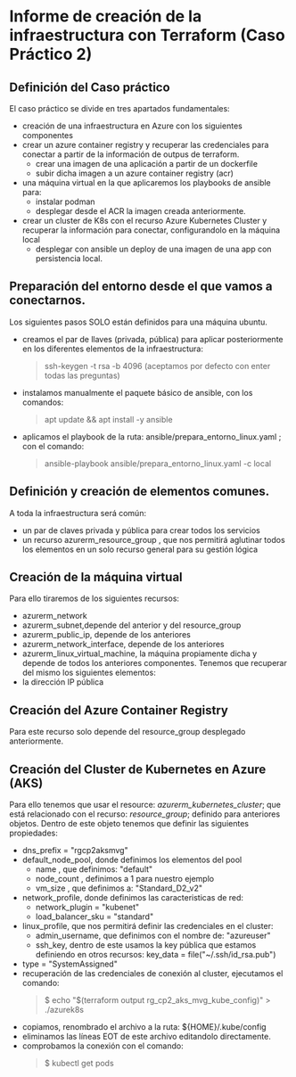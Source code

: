 # Informe de creación de la infraestructura con Terraform (Caso Práctico 2)
## Definición del Caso práctico
El caso práctico se divide en tres apartados fundamentales:
- creación de una infraestructura en Azure con los siguientes componentes
 - crear un azure container registry y recuperar las credenciales para conectar a partir de la información de outpus de terraform.
   - crear una imagen de una aplicación a partir de un dockerfile
   - subir dicha imagen a un azure container registry (acr)
 - una máquina virtual en la que aplicaremos los playbooks de ansible para:
   - instalar podman
   - desplegar desde el ACR la imagen creada anteriormente. 
 - crear un cluster de K8s con el recurso Azure Kubernetes Cluster y recuperar la información para conectar, configurandolo en la máquina local
   - desplegar con ansible un deploy de una imagen de una app con persistencia local.
## Preparación del entorno desde el que vamos a conectarnos.
Los siguientes pasos SOLO están definidos para una máquina ubuntu.
- creamos el par de llaves (privada, pública) para aplicar posteriormente en los diferentes elementos de la infraestructura:
  > ssh-keygen -t rsa -b 4096 (aceptamos por defecto con enter todas las preguntas)
- instalamos manualmente el paquete básico de ansible, con los comandos:
  > apt update && apt install -y ansible
- aplicamos el playbook de la ruta: ansible/prepara_entorno_linux.yaml ; con el comando:
  > ansible-playbook ansible/prepara_entorno_linux.yaml -c local
## Definición y creación de elementos comunes.
A toda la infraestructura será común:
- un par de claves privada y pública para crear todos los servicios
- un recurso azurerm_resource_group , que nos permitirá aglutinar todos los elementos en un solo recurso general para su gestión lógica
## Creación de la máquina virtual
Para ello tiraremos de los siguientes recursos:
- azurerm_network
- azurerm_subnet,depende del anterior y del resource_group
- azurerm_public_ip, depende de los anteriores
- azurerm_network_interface, depende de los anteriores
- azurerm_linux_virtual_machine, la máquina propiamente dicha y depende de todos los anteriores componentes.
Tenemos que recuperar del mismo los siguientes elementos:
- la dirección IP pública
## Creación del Azure Container Registry
Para este recurso solo depende del resource_group desplegado anteriormente.

## Creación del Cluster de Kubernetes en Azure (AKS)
Para ello tenemos que usar el resource: *azurerm_kubernetes_cluster*; que está relacionado con el recurso: *resource_group*; definido para anteriores objetos. Dentro de este objeto tenemos que definir las siguientes propiedades:
- dns_prefix = "rgcp2aksmvg"
- default_node_pool, donde definimos los elementos del pool
    - name , que definimos: "default"
    - node_count , definimos a 1 para nuestro ejemplo
    - vm_size , que definimos a:  "Standard_D2_v2"
- network_profile, donde definimos las caracteristicas de red:
    - network_plugin = "kubenet"
    - load_balancer_sku = "standard"
- linux_profile, que nos permitirá definir las credenciales en el cluster:
    - admin_username, que definimos con el nombre de: "azureuser"
    - ssh_key, dentro de este usamos la key pública que estamos definiendo en otros recursos: key_data = file("~/.ssh/id_rsa.pub")
- type = "SystemAssigned"
- recuperación de las credenciales de conexión al cluster, ejecutamos el comando:
    > $ echo \"$(terraform output rg_cp2_aks_mvg_kube_config)\" > ./azurek8s
- copiamos, renombrado el archivo a la ruta: ${HOME}/.kube/config
- eliminamos las líneas EOT de este archivo editandolo directamente. 
- comprobamos la conexión con el comando:
    > $ kubectl get pods 
